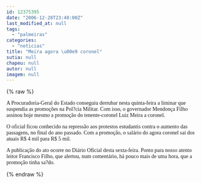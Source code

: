 ```yaml
---
id: 12375395
date: "2006-12-28T23:48:00Z"
last_modified_at: null
tags:
  - "palmeiras"
categories:
  - "noticias"
title: "Meira agora \u00e9 coronel"
sutia: null
chapeu: null
autor: null
imagem: null
---
```

{% raw %}
<p><P><FONT face=Verdana>A Procuradoria-Geral do Estado conseguiu derrubar nesta quinta-feira a liminar que suspendia as promoções na Pol?cia Militar. Com isso, o governador Mendonça Filho assinou hoje mesmo a promoção do tenente-coronel Luiz Meira a coronel. </FONT></P></p>
<p><P><FONT face=Verdana>O oficial ficou&nbsp;conhecido na repressão aos protestos estudantis contra o aumento das passagens, no final do ano passado. Com a promoção, o salário do agora&nbsp;coronel sai dos atuais R$ 4 mil para R$ 5 mil.&nbsp;</FONT></P></p>
<p><P><FONT face=Verdana>A publicação do ato ocorre no Diário Oficial desta sexta-feira.&nbsp;Ponto para nosso atento leitor Francisco Filho, que alertou, num comentário, há pouco mais de uma hora, que a promoção tinha sa?do.</FONT></P> </p>
{% endraw %}